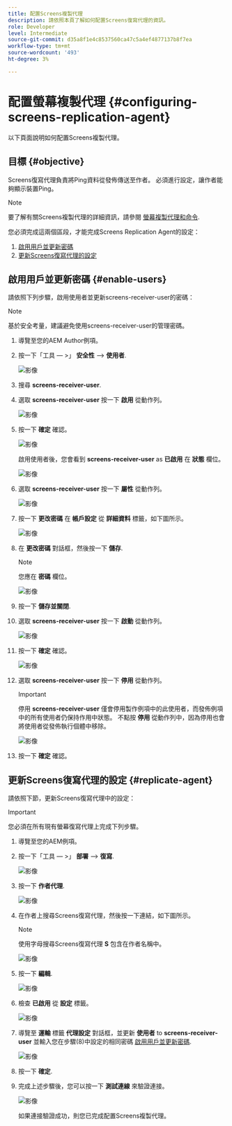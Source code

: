 ```yaml
---
title: 配置Screens複製代理
description: 請依照本頁了解如何配置Screens復寫代理的資訊。
role: Developer
level: Intermediate
source-git-commit: d35a8f1e4c8537560ca47c5a4ef4877137b8f7ea
workflow-type: tm+mt
source-wordcount: '493'
ht-degree: 3%

---
```



# 配置螢幕複製代理 {#configuring-screens-replication-agent}

以下頁面說明如何配置Screens複製代理。

## 目標 {#objective}

Screens復寫代理負責將Ping資料從發佈傳送至作者。 必須進行設定，讓作者能夠顯示裝置Ping。

>[!NOTE]
>要了解有關Screens複製代理的詳細資訊，請參閱 [螢幕複製代理和命令](https://experienceleague.adobe.com/docs/experience-manager-screens/user-guide/administering/author-publish/author-publish-architecture-overview.html?lang=en#screens-replication-agents-and-commands).

您必須完成這兩個區段，才能完成Screens Replication Agent的設定：

1. [啟用用戶並更新密碼](#enable-users)
1. [更新Screens復寫代理的設定](#replicate-agent)

## 啟用用戶並更新密碼 {#enable-users}

請依照下列步驟，啟用使用者並更新screens-receiver-user的密碼：

>[!NOTE]
>基於安全考量，建議避免使用screens-receiver-user的管理密碼。

1. 導覽至您的AEM Author例項。

1. 按一下「工具 — >」 **安全性** —> **使用者**.

   ![影像](/help/user-guide/assets/screens-replication/screens-replication1.png)

1. 搜尋 **screens-receiver-user**.

1. 選取 **screens-receiver-user** 按一下 **啟用** 從動作列。

   ![影像](/help/user-guide/assets/screens-replication/screens-replication2.png)

1. 按一下 **確定** 確認。

   ![影像](/help/user-guide/assets/screens-replication/screens-replication3.png)

   啟用使用者後，您會看到 **screens-receiver-user** as **已啟用** 在 **狀態** 欄位。

   ![影像](/help/user-guide/assets/screens-replication/screens-replication4.png)

1. 選取 **screens-receiver-user** 按一下 **屬性** 從動作列。

   ![影像](/help/user-guide/assets/screens-replication/screens-replication5.png)

1. 按一下 **更改密碼** 在 **帳戶設定** 從 **詳細資料** 標籤，如下圖所示。

   ![影像](/help/user-guide/assets/screens-replication/screens-replication6.png)

1. 在 **更改密碼** 對話框，然後按一下 **儲存**.

   >[!NOTE]
   >您應在 **密碼** 欄位。

   ![影像](/help/user-guide/assets/screens-replication/screens-replication7.png)

1. 按一下 **儲存並關閉**.

1. 選取 **screens-receiver-user** 按一下 **啟動** 從動作列。

   ![影像](/help/user-guide/assets/screens-replication/screens-replication8.png)

1. 按一下 **確定** 確認。

   ![影像](/help/user-guide/assets/screens-replication/screens-replication9.png)

1. 選取 **screens-receiver-user** 按一下 **停用** 從動作列。

   >[!IMPORTANT]
   > 停用 **screens-receiver-user** 僅會停用製作例項中的此使用者，而發佈例項中的所有使用者仍保持作用中狀態。 不點按 **停用** 從動作列中，因為停用也會將使用者從發佈執行個體中移除。

   ![影像](/help/user-guide/assets/screens-replication/screens-replication10.png)

1. 按一下 **確定** 確認。

## 更新Screens復寫代理的設定 {#replicate-agent}

請依照下節，更新Screens復寫代理中的設定：

>[!IMPORTANT]
>您必須在所有現有螢幕復寫代理上完成下列步驟。

1. 導覽至您的AEM例項。

1. 按一下「工具 — >」 **部署** —> **復寫**.

   ![影像](/help/user-guide/assets/screens-replication/screens-replication1a.png)

1. 按一下 **作者代理**.

   ![影像](/help/user-guide/assets/screens-replication/screens-replication1b.png)

1. 在作者上搜尋Screens復寫代理，然後按一下連結，如下圖所示。

   >[!NOTE]
   >使用字母搜尋Screens復寫代理 **S** 包含在作者名稱中。

   ![影像](/help/user-guide/assets/screens-replication/screens-replication1c.png)

1. 按一下 **編輯**.

   ![影像](/help/user-guide/assets/screens-replication/screens-replication1d.png)

1. 檢查 **已啟用** 從 **設定** 標籤。

   ![影像](/help/user-guide/assets/screens-replication/screens-replication1e.png)

1. 導覽至 **運輸** 標籤 **代理設定** 對話框，並更新 **使用者** to **screens-receiver-user** 並輸入您在步驟(8)中設定的相同密碼 [啟用用戶並更新密碼](#enable-users).

   ![影像](/help/user-guide/assets/screens-replication/screens-replication1-f.png)

1. 按一下 **確定**.

1. 完成上述步驟後，您可以按一下 **測試連線** 來驗證連接。

   ![影像](/help/user-guide/assets/screens-replication/screens-replication1g.png)

   如果連接驗證成功，則您已完成配置Screens複製代理。